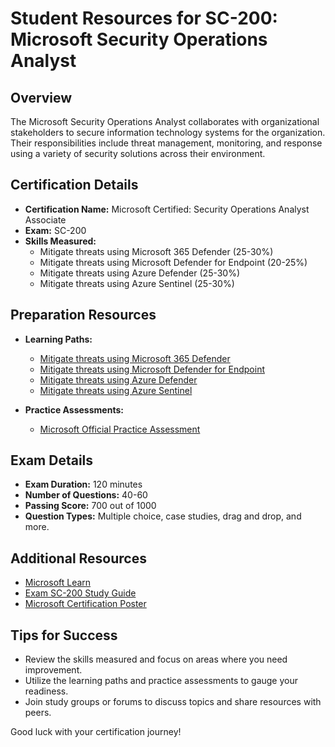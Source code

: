# Student Resources for SC-200: Microsoft Security Operations Analyst

## Overview
The Microsoft Security Operations Analyst collaborates with organizational stakeholders to secure information technology systems for the organization. Their responsibilities include threat management, monitoring, and response using a variety of security solutions across their environment.

## Certification Details
- **Certification Name:** Microsoft Certified: Security Operations Analyst Associate
- **Exam:** SC-200
- **Skills Measured:**
    - Mitigate threats using Microsoft 365 Defender (25-30%)
    - Mitigate threats using Microsoft Defender for Endpoint (20-25%)
    - Mitigate threats using Azure Defender (25-30%)
    - Mitigate threats using Azure Sentinel (25-30%)

## Preparation Resources
- **Learning Paths:**
    - [Mitigate threats using Microsoft 365 Defender](https://learn.microsoft.com/en-us/training/paths/m365-threat-management/)
    - [Mitigate threats using Microsoft Defender for Endpoint](https://learn.microsoft.com/en-us/training/paths/defender-endpoint/)
    - [Mitigate threats using Azure Defender](https://learn.microsoft.com/en-us/training/paths/azure-defender/)
    - [Mitigate threats using Azure Sentinel](https://learn.microsoft.com/en-us/training/paths/azure-sentinel/)

- **Practice Assessments:**
    - [Microsoft Official Practice Assessment](https://learn.microsoft.com/en-us/credentials/certifications/security-operations-analyst/?practice-assessment-type=certification)

## Exam Details
- **Exam Duration:** 120 minutes
- **Number of Questions:** 40-60
- **Passing Score:** 700 out of 1000
- **Question Types:** Multiple choice, case studies, drag and drop, and more.

## Additional Resources
- [Microsoft Learn](https://learn.microsoft.com/en-us/)
- [Exam SC-200 Study Guide](https://query.prod.cms.rt.microsoft.com/cms/api/am/binary/RE4w12y)
- [Microsoft Certification Poster](https://aka.ms/traincertposter)

## Tips for Success
- Review the skills measured and focus on areas where you need improvement.
- Utilize the learning paths and practice assessments to gauge your readiness.
- Join study groups or forums to discuss topics and share resources with peers.

Good luck with your certification journey!

